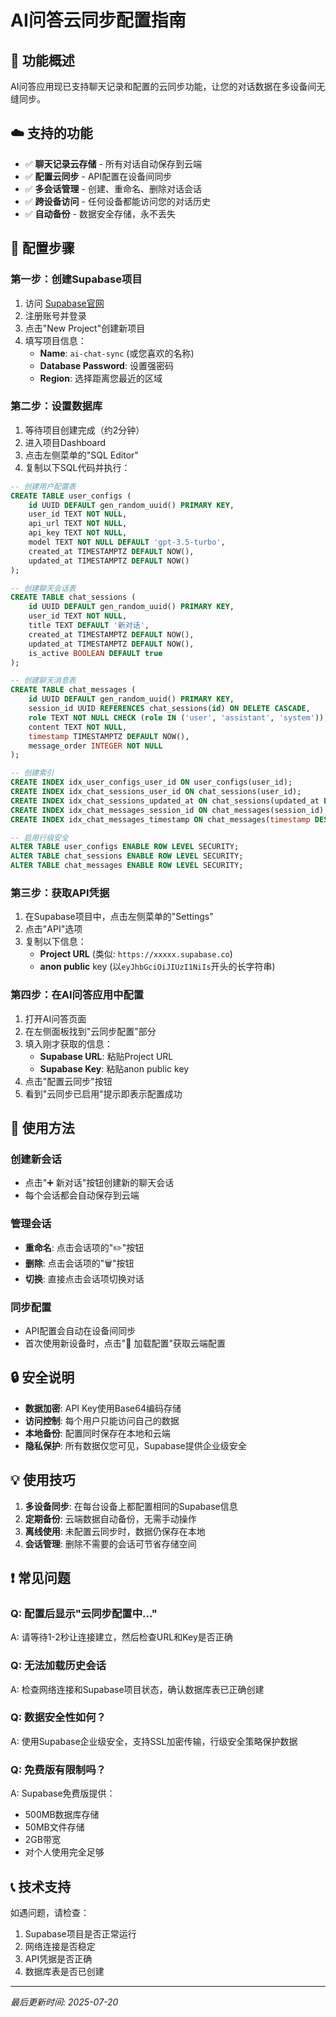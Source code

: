 # AI问答云同步配置指南

## 🎯 功能概述

AI问答应用现已支持聊天记录和配置的云同步功能，让您的对话数据在多设备间无缝同步。

## ☁️ 支持的功能

- ✅ **聊天记录云存储** - 所有对话自动保存到云端
- ✅ **配置云同步** - API配置在设备间同步
- ✅ **多会话管理** - 创建、重命名、删除对话会话
- ✅ **跨设备访问** - 任何设备都能访问您的对话历史
- ✅ **自动备份** - 数据安全存储，永不丢失

## 🔧 配置步骤

### 第一步：创建Supabase项目

1. 访问 [Supabase官网](https://supabase.com/)
2. 注册账号并登录
3. 点击"New Project"创建新项目
4. 填写项目信息：
   - **Name**: `ai-chat-sync` (或您喜欢的名称)
   - **Database Password**: 设置强密码
   - **Region**: 选择距离您最近的区域

### 第二步：设置数据库

1. 等待项目创建完成（约2分钟）
2. 进入项目Dashboard
3. 点击左侧菜单的"SQL Editor"
4. 复制以下SQL代码并执行：

```sql
-- 创建用户配置表
CREATE TABLE user_configs (
    id UUID DEFAULT gen_random_uuid() PRIMARY KEY,
    user_id TEXT NOT NULL,
    api_url TEXT NOT NULL,
    api_key TEXT NOT NULL,
    model TEXT NOT NULL DEFAULT 'gpt-3.5-turbo',
    created_at TIMESTAMPTZ DEFAULT NOW(),
    updated_at TIMESTAMPTZ DEFAULT NOW()
);

-- 创建聊天会话表
CREATE TABLE chat_sessions (
    id UUID DEFAULT gen_random_uuid() PRIMARY KEY,
    user_id TEXT NOT NULL,
    title TEXT DEFAULT '新对话',
    created_at TIMESTAMPTZ DEFAULT NOW(),
    updated_at TIMESTAMPTZ DEFAULT NOW(),
    is_active BOOLEAN DEFAULT true
);

-- 创建聊天消息表
CREATE TABLE chat_messages (
    id UUID DEFAULT gen_random_uuid() PRIMARY KEY,
    session_id UUID REFERENCES chat_sessions(id) ON DELETE CASCADE,
    role TEXT NOT NULL CHECK (role IN ('user', 'assistant', 'system')),
    content TEXT NOT NULL,
    timestamp TIMESTAMPTZ DEFAULT NOW(),
    message_order INTEGER NOT NULL
);

-- 创建索引
CREATE INDEX idx_user_configs_user_id ON user_configs(user_id);
CREATE INDEX idx_chat_sessions_user_id ON chat_sessions(user_id);
CREATE INDEX idx_chat_sessions_updated_at ON chat_sessions(updated_at DESC);
CREATE INDEX idx_chat_messages_session_id ON chat_messages(session_id);
CREATE INDEX idx_chat_messages_timestamp ON chat_messages(timestamp DESC);

-- 启用行级安全
ALTER TABLE user_configs ENABLE ROW LEVEL SECURITY;
ALTER TABLE chat_sessions ENABLE ROW LEVEL SECURITY;
ALTER TABLE chat_messages ENABLE ROW LEVEL SECURITY;
```

### 第三步：获取API凭据

1. 在Supabase项目中，点击左侧菜单的"Settings"
2. 点击"API"选项
3. 复制以下信息：
   - **Project URL** (类似: `https://xxxxx.supabase.co`)
   - **anon public** key (以`eyJhbGciOiJIUzI1NiIs`开头的长字符串)

### 第四步：在AI问答应用中配置

1. 打开AI问答页面
2. 在左侧面板找到"云同步配置"部分
3. 填入刚才获取的信息：
   - **Supabase URL**: 粘贴Project URL
   - **Supabase Key**: 粘贴anon public key
4. 点击"配置云同步"按钮
5. 看到"云同步已启用"提示即表示配置成功

## 🚀 使用方法

### 创建新会话
- 点击"➕ 新对话"按钮创建新的聊天会话
- 每个会话都会自动保存到云端

### 管理会话
- **重命名**: 点击会话项的"✏️"按钮
- **删除**: 点击会话项的"🗑️"按钮
- **切换**: 直接点击会话项切换对话

### 同步配置
- API配置会自动在设备间同步
- 首次使用新设备时，点击"📁 加载配置"获取云端配置

## 🔒 安全说明

- **数据加密**: API Key使用Base64编码存储
- **访问控制**: 每个用户只能访问自己的数据
- **本地备份**: 配置同时保存在本地和云端
- **隐私保护**: 所有数据仅您可见，Supabase提供企业级安全

## 💡 使用技巧

1. **多设备同步**: 在每台设备上都配置相同的Supabase信息
2. **定期备份**: 云端数据自动备份，无需手动操作
3. **离线使用**: 未配置云同步时，数据仍保存在本地
4. **会话管理**: 删除不需要的会话可节省存储空间

## ❗ 常见问题

### Q: 配置后显示"云同步配置中..."
A: 请等待1-2秒让连接建立，然后检查URL和Key是否正确

### Q: 无法加载历史会话
A: 检查网络连接和Supabase项目状态，确认数据库表已正确创建

### Q: 数据安全性如何？
A: 使用Supabase企业级安全，支持SSL加密传输，行级安全策略保护数据

### Q: 免费版有限制吗？
A: Supabase免费版提供：
- 500MB数据库存储
- 50MB文件存储  
- 2GB带宽
- 对个人使用完全足够

## 📞 技术支持

如遇问题，请检查：
1. Supabase项目是否正常运行
2. 网络连接是否稳定
3. API凭据是否正确
4. 数据库表是否已创建

---

*最后更新时间: 2025-07-20*